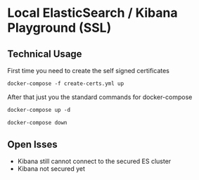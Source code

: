 # Local ElasticSearch / Kibana Playground (SSL) 

## Technical Usage

First time you need to create the self signed certificates

```xml
docker-compose -f create-certs.yml up
```

After that just you the standard commands for docker-compose

```xml
docker-compose up -d
```

```xml
docker-compose down
```

## Open Isses

* Kibana still cannot connect to the secured ES cluster
* Kibana not secured yet